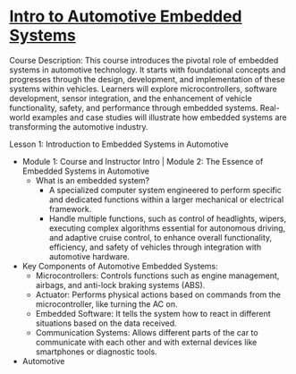 # [Intro to Automotive Embedded Systems](https://www.coursera.org/learn/introduction-to-automotive-embedded-systems)

Course Description: This course introduces the pivotal role of embedded systems in automotive technology. It starts with foundational concepts and progresses through the design, development, and implementation of these systems within vehicles. Learners will explore microcontrollers, software development, sensor integration, and the enhancement of vehicle functionality, safety, and performance through embedded systems. Real-world examples and case studies will illustrate how embedded systems are transforming the automotive industry.

Lesson 1: Introduction to Embedded Systems in Automotive
  - Module 1: Course and Instructor Intro | Module 2: The Essence of Embedded Systems in Automotive
    - What is an embedded system? 
      - A specialized computer system engineered to perform specific and dedicated functions within a larger mechanical or electrical framework.
      - Handle multiple functions, such as control of headlights, wipers, executing complex algorithms essential for autonomous driving, and adaptive cruise control, to enhance overall functionality, efficiency, and safety of vehicles through integration with automotive hardware.
  - Key Components of Automotive Embedded Systems:
    - Microcontrollers: Controls functions such as engine management, airbags, and anti-lock braking systems (ABS).
    - Actuator: Performs physical actions based on commands from the microcontroller, like turning the AC on.
    - Embedded Software: It tells the system how to react in different situations based on the data received.
    - Communication Systems: Allows different parts of the car to communicate with each other and with external devices like smartphones or diagnostic tools.
  - Automotive 

